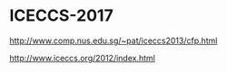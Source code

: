 # ICECCS-2017



http://www.comp.nus.edu.sg/~pat/iceccs2013/cfp.html

http://www.iceccs.org/2012/index.html